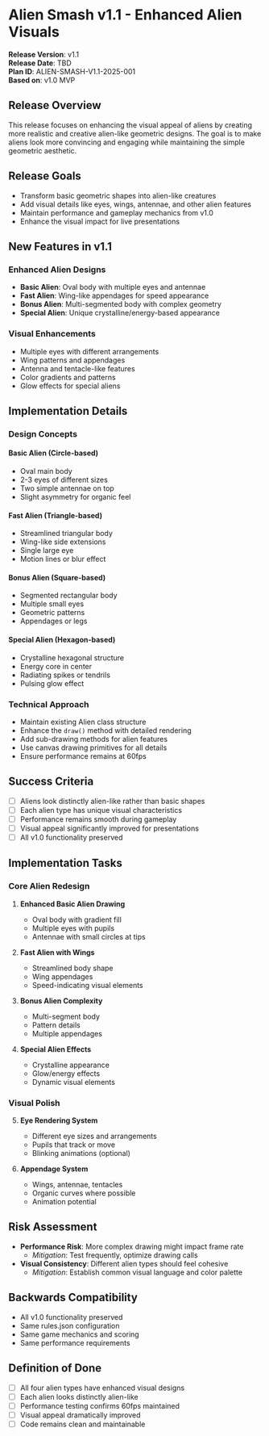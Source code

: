 # Alien Smash v1.1 - Enhanced Alien Visuals

**Release Version**: v1.1  
**Release Date**: TBD  
**Plan ID**: ALIEN-SMASH-V1.1-2025-001  
**Based on**: v1.0 MVP

## Release Overview
This release focuses on enhancing the visual appeal of aliens by creating more realistic and creative alien-like geometric designs. The goal is to make aliens look more convincing and engaging while maintaining the simple geometric aesthetic.

## Release Goals
- Transform basic geometric shapes into alien-like creatures
- Add visual details like eyes, wings, antennae, and other alien features
- Maintain performance and gameplay mechanics from v1.0
- Enhance the visual impact for live presentations

## New Features in v1.1

### Enhanced Alien Designs
- **Basic Alien**: Oval body with multiple eyes and antennae
- **Fast Alien**: Wing-like appendages for speed appearance
- **Bonus Alien**: Multi-segmented body with complex geometry
- **Special Alien**: Unique crystalline/energy-based appearance

### Visual Enhancements
- Multiple eyes with different arrangements
- Wing patterns and appendages
- Antenna and tentacle-like features
- Color gradients and patterns
- Glow effects for special aliens

## Implementation Details

### Design Concepts

#### Basic Alien (Circle-based)
- Oval main body
- 2-3 eyes of different sizes
- Two simple antennae on top
- Slight asymmetry for organic feel

#### Fast Alien (Triangle-based)
- Streamlined triangular body
- Wing-like side extensions
- Single large eye
- Motion lines or blur effect

#### Bonus Alien (Square-based)
- Segmented rectangular body
- Multiple small eyes
- Geometric patterns
- Appendages or legs

#### Special Alien (Hexagon-based)
- Crystalline hexagonal structure
- Energy core in center
- Radiating spikes or tendrils
- Pulsing glow effect

### Technical Approach
- Maintain existing Alien class structure
- Enhance the `draw()` method with detailed rendering
- Add sub-drawing methods for alien features
- Use canvas drawing primitives for all details
- Ensure performance remains at 60fps

## Success Criteria
- [ ] Aliens look distinctly alien-like rather than basic shapes
- [ ] Each alien type has unique visual characteristics
- [ ] Performance remains smooth during gameplay
- [ ] Visual appeal significantly improved for presentations
- [ ] All v1.0 functionality preserved

## Implementation Tasks

### Core Alien Redesign
1. **Enhanced Basic Alien Drawing**
   - Oval body with gradient fill
   - Multiple eyes with pupils
   - Antennae with small circles at tips

2. **Fast Alien with Wings**
   - Streamlined body shape
   - Wing appendages
   - Speed-indicating visual elements

3. **Bonus Alien Complexity**
   - Multi-segment body
   - Pattern details
   - Multiple appendages

4. **Special Alien Effects**
   - Crystalline appearance
   - Glow/energy effects
   - Dynamic visual elements

### Visual Polish
5. **Eye Rendering System**
   - Different eye sizes and arrangements
   - Pupils that track or move
   - Blinking animations (optional)

6. **Appendage System**
   - Wings, antennae, tentacles
   - Organic curves where possible
   - Animation potential

## Risk Assessment
- **Performance Risk**: More complex drawing might impact frame rate
  - *Mitigation*: Test frequently, optimize drawing calls
- **Visual Consistency**: Different alien types should feel cohesive
  - *Mitigation*: Establish common visual language and color palette

## Backwards Compatibility
- All v1.0 functionality preserved
- Same rules.json configuration
- Same game mechanics and scoring
- Same performance requirements

## Definition of Done
- [ ] All four alien types have enhanced visual designs
- [ ] Each alien looks distinctly alien-like
- [ ] Performance testing confirms 60fps maintained
- [ ] Visual appeal dramatically improved
- [ ] Code remains clean and maintainable
